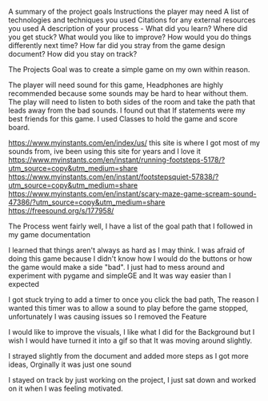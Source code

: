A summary of the project goals
Instructions the player may need
A list of technologies and techniques you used
Citations for any external resources you used
A description of your process   -
What did you learn?
Where did you get stuck?
What would you like to improve?
How would you do things differently next time?
How far did you stray from the game design document?
How did you stay on track?


The Projects Goal was to create a simple game on my own within reason.

The player will need sound for this game, Headphones are highly recommended because some sounds may be hard to hear without them.
The play will need to listen to both sides of the room and take the path that leads away from the bad sounds.
I found out that If statements were my best friends for this game. I used Classes to hold the game and score board.

https://www.myinstants.com/en/index/us/ this site is where I got most of my sounds from, ive been using this site for years and I love it
https://www.myinstants.com/en/instant/running-footsteps-5178/?utm_source=copy&utm_medium=share
https://www.myinstants.com/en/instant/footstepsquiet-57838/?utm_source=copy&utm_medium=share
https://www.myinstants.com/en/instant/scary-maze-game-scream-sound-47386/?utm_source=copy&utm_medium=share
https://freesound.org/s/177958/

The Process went fairly well, I have a list of the goal path that I followed in my game documentation

I learned that things aren't always as hard as I may think. I was afraid of doing this game
because I didn't know how I would do the buttons or how the game would make a side "bad". I just had to
mess around and experiment with pygame and simpleGE and It was way easier than I expected

I got stuck trying to add a timer to once you click the bad path, The reason I wanted this timer
was to allow a sound to play before the game stopped, unfortunately I was causing issues so I removed
the Feature

I would like to improve the visuals, I like what I did for the Background but I wish I would have
turned it into a gif so that It was moving around slightly.

I strayed slightly from the document and added more steps as I got more ideas, Orginally
it was just one sound

I stayed on track by just working on the project, I just sat down and worked on it when I was feeling motivated.